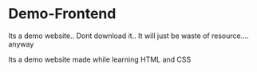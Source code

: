 # Demo-Frontend
Its a demo website.. Dont download it.. It will just be waste of resource....
anyway

Its a demo website made while learning HTML and CSS
